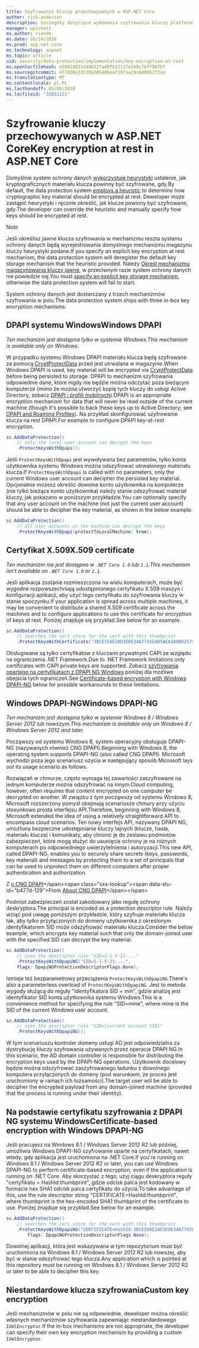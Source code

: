 ```yaml
---
title: Szyfrowanie kluczy przechowywanych w ASP.NET Core
author: rick-anderson
description: Szczegóły dotyczące wykonania szyfrowania kluczy platformy ASP.NET Core do ochrony danych magazynowanych.
manager: wpickett
ms.author: riande
ms.date: 10/14/2016
ms.prod: asp.net-core
ms.technology: aspnet
ms.topic: article
uid: security/data-protection/implementation/key-encryption-at-rest
ms.openlocfilehash: e5082d831dd4822fad0fb3211fe2b8c76ff967bf
ms.sourcegitcommit: 477d38e33530a305405eaf19faa29c6d805273aa
ms.translationtype: MT
ms.contentlocale: pl-PL
ms.lasthandoff: 05/08/2018
ms.locfileid: "33851121"
---
```

# <a name="key-encryption-at-rest-in-aspnet-core"></a><span data-ttu-id="b477d-103">Szyfrowanie kluczy przechowywanych w ASP.NET Core</span><span class="sxs-lookup"><span data-stu-id="b477d-103">Key encryption at rest in ASP.NET Core</span></span>

<a name="data-protection-implementation-key-encryption-at-rest"></a>

<span data-ttu-id="b477d-104">Domyślnie system ochrony danych [wykorzystuje heurystyki](xref:security/data-protection/configuration/default-settings) ustalenie, jak kryptograficznych materiału klucza powinny być szyfrowane, gdy.</span><span class="sxs-lookup"><span data-stu-id="b477d-104">By default, the data protection system [employs a heuristic](xref:security/data-protection/configuration/default-settings) to determine how cryptographic key material should be encrypted at rest.</span></span> <span data-ttu-id="b477d-105">Deweloper może zastąpić heurystyki i ręcznie określić, jak klucze powinny być szyfrowane, gdy.</span><span class="sxs-lookup"><span data-stu-id="b477d-105">The developer can override the heuristic and manually specify how keys should be encrypted at rest.</span></span>

> [!NOTE]
> <span data-ttu-id="b477d-106">Jeśli określisz jawne klucza szyfrowania w mechanizmu reszta systemu ochrony danych będą wyrejestrowania domyślnego mechanizmu magazynu kluczy heurystyki podane.</span><span class="sxs-lookup"><span data-stu-id="b477d-106">If you specify an explicit key encryption at rest mechanism, the data protection system will deregister the default key storage mechanism that the heuristic provided.</span></span> <span data-ttu-id="b477d-107">Należy [Określ mechanizmu magazynowania kluczy jawne](xref:security/data-protection/implementation/key-storage-providers#data-protection-implementation-key-storage-providers), w przeciwnym razie system ochrony danych nie powiedzie się.</span><span class="sxs-lookup"><span data-stu-id="b477d-107">You must [specify an explicit key storage mechanism](xref:security/data-protection/implementation/key-storage-providers#data-protection-implementation-key-storage-providers), otherwise the data protection system will fail to start.</span></span>

<a name="data-protection-implementation-key-encryption-at-rest-providers"></a>

<span data-ttu-id="b477d-108">System ochrony danych jest dostarczany z trzech mechanizmów szyfrowania w polu.</span><span class="sxs-lookup"><span data-stu-id="b477d-108">The data protection system ships with three in-box key encryption mechanisms.</span></span>

## <a name="windows-dpapi"></a><span data-ttu-id="b477d-109">DPAPI systemu Windows</span><span class="sxs-lookup"><span data-stu-id="b477d-109">Windows DPAPI</span></span>

<span data-ttu-id="b477d-110">*Ten mechanizm jest dostępna tylko w systemie Windows.*</span><span class="sxs-lookup"><span data-stu-id="b477d-110">*This mechanism is available only on Windows.*</span></span>

<span data-ttu-id="b477d-111">W przypadku systemu Windows DPAPI materiału klucza będą szyfrowane za pomocą [CryptProtectData](https://msdn.microsoft.com/library/windows/desktop/aa380261(v=vs.85).aspx) przed jest utrwalana w magazynie.</span><span class="sxs-lookup"><span data-stu-id="b477d-111">When Windows DPAPI is used, key material will be encrypted via [CryptProtectData](https://msdn.microsoft.com/library/windows/desktop/aa380261(v=vs.85).aspx) before being persisted to storage.</span></span> <span data-ttu-id="b477d-112">DPAPI to mechanizm szyfrowania odpowiednie dane, które nigdy nie będzie można odczytać poza bieżącym komputerze (mimo że można utworzyć kopię tych kluczy do usługi Active Directory, zobacz [DPAPI i profili mobilnych](https://support.microsoft.com/kb/309408/#6)).</span><span class="sxs-lookup"><span data-stu-id="b477d-112">DPAPI is an appropriate encryption mechanism for data that will never be read outside of the current machine (though it's possible to back these keys up to Active Directory; see [DPAPI and Roaming Profiles](https://support.microsoft.com/kb/309408/#6)).</span></span> <span data-ttu-id="b477d-113">Na przykład skonfigurować szyfrowanie klucza na rest DPAPI.</span><span class="sxs-lookup"><span data-stu-id="b477d-113">For example to configure DPAPI key-at-rest encryption.</span></span>

```csharp
sc.AddDataProtection()
    // only the local user account can decrypt the keys
    .ProtectKeysWithDpapi();
```

<span data-ttu-id="b477d-114">Jeśli `ProtectKeysWithDpapi` jest wywoływana bez parametrów, tylko konta użytkownika systemu Windows można odszyfrować utrwalonego materiału klucza.</span><span class="sxs-lookup"><span data-stu-id="b477d-114">If `ProtectKeysWithDpapi` is called with no parameters, only the current Windows user account can decipher the persisted key material.</span></span> <span data-ttu-id="b477d-115">Opcjonalnie możesz określić dowolne konto użytkownika na komputerze (nie tylko bieżące konto użytkownika) należy stanie odszyfrować materiał kluczy, jak pokazano w poniższym przykładzie.</span><span class="sxs-lookup"><span data-stu-id="b477d-115">You can optionally specify that any user account on the machine (not just the current user account) should be able to decipher the key material, as shown in the below example.</span></span>

```csharp
sc.AddDataProtection()
    // all user accounts on the machine can decrypt the keys
    .ProtectKeysWithDpapi(protectToLocalMachine: true);
```

## <a name="x509-certificate"></a><span data-ttu-id="b477d-116">Certyfikat X.509</span><span class="sxs-lookup"><span data-stu-id="b477d-116">X.509 certificate</span></span>

<span data-ttu-id="b477d-117">*Ten mechanizm nie jest dostępna w `.NET Core 1.0` lub `1.1`.*</span><span class="sxs-lookup"><span data-stu-id="b477d-117">*This mechanism isn't available on `.NET Core 1.0` or `1.1`.*</span></span>

<span data-ttu-id="b477d-118">Jeśli aplikacja zostanie rozmieszczona na wielu komputerach, może być wygodne rozpowszechniają udostępnionego certyfikatu X.509 maszyn i konfiguracji aplikacji, aby użyć tego certyfikatu do szyfrowania kluczy w stanie spoczynku.</span><span class="sxs-lookup"><span data-stu-id="b477d-118">If your application is spread across multiple machines, it may be convenient to distribute a shared X.509 certificate across the machines and to configure applications to use this certificate for encryption of keys at rest.</span></span> <span data-ttu-id="b477d-119">Poniżej znajduje się przykład.</span><span class="sxs-lookup"><span data-stu-id="b477d-119">See below for an example.</span></span>

```csharp
sc.AddDataProtection()
    // searches the cert store for the cert with this thumbprint
    .ProtectKeysWithCertificate("3BCE558E2AD3E0E34A7743EAB5AEA2A9BD2575A0");
```

<span data-ttu-id="b477d-120">Obsługiwane są tylko certyfikatów z kluczami prywatnymi CAPI ze względu na ograniczenia .NET Framework.</span><span class="sxs-lookup"><span data-stu-id="b477d-120">Due to .NET Framework limitations only certificates with CAPI private keys are supported.</span></span> <span data-ttu-id="b477d-121">Zobacz [szyfrowania opartego na certyfikatach z DPAPI NG Windows](#data-protection-implementation-key-encryption-at-rest-dpapi-ng) poniżej dla możliwe obejścia tych ograniczeń.</span><span class="sxs-lookup"><span data-stu-id="b477d-121">See [Certificate-based encryption with Windows DPAPI-NG](#data-protection-implementation-key-encryption-at-rest-dpapi-ng) below for possible workarounds to these limitations.</span></span>

<a name="data-protection-implementation-key-encryption-at-rest-dpapi-ng"></a>

## <a name="windows-dpapi-ng"></a><span data-ttu-id="b477d-122">Windows DPAPI-NG</span><span class="sxs-lookup"><span data-stu-id="b477d-122">Windows DPAPI-NG</span></span>

<span data-ttu-id="b477d-123">*Ten mechanizm jest dostępna tylko w systemie Windows 8 / Windows Server 2012 lub nowszym.*</span><span class="sxs-lookup"><span data-stu-id="b477d-123">*This mechanism is available only on Windows 8 / Windows Server 2012 and later.*</span></span>

<span data-ttu-id="b477d-124">Począwszy od systemu Windows 8, system operacyjny obsługuje DPAPI-NG (nazywanych również CNG DPAPI).</span><span class="sxs-lookup"><span data-stu-id="b477d-124">Beginning with Windows 8, the operating system supports DPAPI-NG (also called CNG DPAPI).</span></span> <span data-ttu-id="b477d-125">Microsoft wychodzi poza jego scenariusz użycia w następujący sposób.</span><span class="sxs-lookup"><span data-stu-id="b477d-125">Microsoft lays out its usage scenario as follows.</span></span>

   <span data-ttu-id="b477d-126">Rozwiązań w chmurze, często wymaga tej zawartości zaszyfrowane na jednym komputerze można odszyfrować na innym.</span><span class="sxs-lookup"><span data-stu-id="b477d-126">Cloud computing, however, often requires that content encrypted on one computer be decrypted on another.</span></span> <span data-ttu-id="b477d-127">W związku z tym począwszy od systemu Windows 8, Microsoft rozszerzony pomysł obejmują scenariusze chmury przy użyciu stosunkowo prosta interfejsu API.</span><span class="sxs-lookup"><span data-stu-id="b477d-127">Therefore, beginning with Windows 8, Microsoft extended the idea of using a relatively straightforward API to encompass cloud scenarios.</span></span> <span data-ttu-id="b477d-128">Ten nowy interfejs API, nazywany DPAPI NG, umożliwia bezpieczne udostępnianie kluczy tajnych (klucze, hasła, materiału klucza) i komunikaty, aby chronić je do zestawu podmiotów zabezpieczeń, które mogą służyć do usunięcia ochrony je na różnych komputerach po odpowiedniego uwierzytelnienia i autoryzacji.</span><span class="sxs-lookup"><span data-stu-id="b477d-128">This new API, called DPAPI-NG, enables you to securely share secrets (keys, passwords, key material) and messages by protecting them to a set of principals that can be used to unprotect them on different computers after proper authentication and authorization.</span></span>

   <span data-ttu-id="b477d-129">Z [o CNG DPAPI](https://msdn.microsoft.com/library/windows/desktop/hh706794(v=vs.85).aspx)</span><span class="sxs-lookup"><span data-stu-id="b477d-129">From [About CNG DPAPI](https://msdn.microsoft.com/library/windows/desktop/hh706794(v=vs.85).aspx)</span></span>

<span data-ttu-id="b477d-130">Podmiot zabezpieczeń został zakodowany jako regułę ochrony deskryptora.</span><span class="sxs-lookup"><span data-stu-id="b477d-130">The principal is encoded as a protection descriptor rule.</span></span> <span data-ttu-id="b477d-131">Należy wziąć pod uwagę poniższym przykładzie, który szyfruje materiału klucza tak, aby tylko przyłączonych do domeny użytkownika z określonym identyfikatorem SID może odszyfrować materiału klucza.</span><span class="sxs-lookup"><span data-stu-id="b477d-131">Consider the below example, which encrypts key material such that only the domain-joined user with the specified SID can decrypt the key material.</span></span>

```csharp
sc.AddDataProtection()
    // uses the descriptor rule "SID=S-1-5-21-..."
    .ProtectKeysWithDpapiNG("SID=S-1-5-21-...",
    flags: DpapiNGProtectionDescriptorFlags.None);
```

<span data-ttu-id="b477d-132">Istnieje też bezparametrowy przeciążenia `ProtectKeysWithDpapiNG`.</span><span class="sxs-lookup"><span data-stu-id="b477d-132">There's also a parameterless overload of `ProtectKeysWithDpapiNG`.</span></span> <span data-ttu-id="b477d-133">Jest to metoda wygody służącą do reguły "identyfikatora SID = min", gdzie analizę jest identyfikator SID konta użytkownika systemu Windows.</span><span class="sxs-lookup"><span data-stu-id="b477d-133">This is a convenience method for specifying the rule "SID=mine", where mine is the SID of the current Windows user account.</span></span>

```csharp
sc.AddDataProtection()
    // uses the descriptor rule "SID={current account SID}"
    .ProtectKeysWithDpapiNG();
```

<span data-ttu-id="b477d-134">W tym scenariuszu kontroler domeny usługi AD jest odpowiedzialna za dystrybucję kluczy szyfrowania używanych przez operacje DPAPI NG.</span><span class="sxs-lookup"><span data-stu-id="b477d-134">In this scenario, the AD domain controller is responsible for distributing the encryption keys used by the DPAPI-NG operations.</span></span> <span data-ttu-id="b477d-135">Użytkownik docelowy będzie można odszyfrować zaszyfrowanego ładunku z dowolnego komputera przyłączonych do domeny (pod warunkiem, że proces jest uruchomiony w ramach ich tożsamości).</span><span class="sxs-lookup"><span data-stu-id="b477d-135">The target user will be able to decipher the encrypted payload from any domain-joined machine (provided that the process is running under their identity).</span></span>

## <a name="certificate-based-encryption-with-windows-dpapi-ng"></a><span data-ttu-id="b477d-136">Na podstawie certyfikatu szyfrowania z DPAPI NG systemu Windows</span><span class="sxs-lookup"><span data-stu-id="b477d-136">Certificate-based encryption with Windows DPAPI-NG</span></span>

<span data-ttu-id="b477d-137">Jeśli pracujesz na Windows 8.1 / Windows Server 2012 R2 lub później, umożliwia Windows DPAPI-NG szyfrowanie oparte na certyfikatach, nawet wtedy, gdy aplikacja jest uruchomiona na .NET Core.</span><span class="sxs-lookup"><span data-stu-id="b477d-137">If you're running on Windows 8.1 / Windows Server 2012 R2 or later, you can use Windows DPAPI-NG to perform certificate-based encryption, even if the application is running on .NET Core.</span></span> <span data-ttu-id="b477d-138">Aby skorzystać z tego, użyj ciągu deskryptora reguły "certyfikatu = HashId:thumbprint", gdzie odcisk palca jest kodowany w formacie hex SHA1 odcisk palca certyfikatu do użycia.</span><span class="sxs-lookup"><span data-stu-id="b477d-138">To take advantage of this, use the rule descriptor string "CERTIFICATE=HashId:thumbprint", where thumbprint is the hex-encoded SHA1 thumbprint of the certificate to use.</span></span> <span data-ttu-id="b477d-139">Poniżej znajduje się przykład.</span><span class="sxs-lookup"><span data-stu-id="b477d-139">See below for an example.</span></span>

```csharp
sc.AddDataProtection()
    // searches the cert store for the cert with this thumbprint
    .ProtectKeysWithDpapiNG("CERTIFICATE=HashId:3BCE558E2AD3E0E34A7743EAB5AEA2A9BD2575A0",
        flags: DpapiNGProtectionDescriptorFlags.None);
```

<span data-ttu-id="b477d-140">Dowolnej aplikacji, która jest wskazywana w tym repozytorium musi być uruchomiona na Windows 8.1 / Windows Server 2012 R2 lub nowszej, aby być w stanie odszyfrować tego klucza.</span><span class="sxs-lookup"><span data-stu-id="b477d-140">Any application which is pointed at this repository must be running on Windows 8.1 / Windows Server 2012 R2 or later to be able to decipher this key.</span></span>

## <a name="custom-key-encryption"></a><span data-ttu-id="b477d-141">Niestandardowe klucza szyfrowania</span><span class="sxs-lookup"><span data-stu-id="b477d-141">Custom key encryption</span></span>

<span data-ttu-id="b477d-142">Jeśli mechanizmów w polu nie są odpowiednie, deweloper można określić własnych mechanizmów szyfrowania zapewniając niestandardowego `IXmlEncryptor`.</span><span class="sxs-lookup"><span data-stu-id="b477d-142">If the in-box mechanisms are not appropriate, the developer can specify their own key encryption mechanism by providing a custom `IXmlEncryptor`.</span></span>
